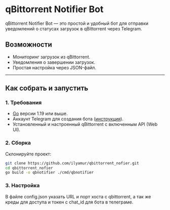 # qBittorrent Notifier Bot

qBittorrent Notifier Bot — это простой и удобный бот для отправки уведомлений о статусах загрузок в qBittorrent через Telegram.

## Возможности

- Мониторинг загрузок из qBittorrent.
- Уведомления о завершении загрузок.
- Простая настройка через JSON-файл.

---

## Как собрать и запустить

### 1. Требования
- [Go](https://golang.org/) версии 1.19 или выше.
- Аккаунт Telegram для создания бота ([инструкция](https://core.telegram.org/bots#botfather)).
- Установленный и настроенный qBittorrent с включенным API (Web UI).

### 2. Сборка
Склонируйте проект:
```bash
git clone https://github.com/ilyamur/qbittorrent_nofier.git
cd qbittorrent_nofier
go build -o qbnotifier ./cmd/qbnotifier
```

### 3. Настройка

В файле config.json указать URL и порт хоста с qbittorrent, а так же креды для доступа и токен с chat_id для бота в телеграме.